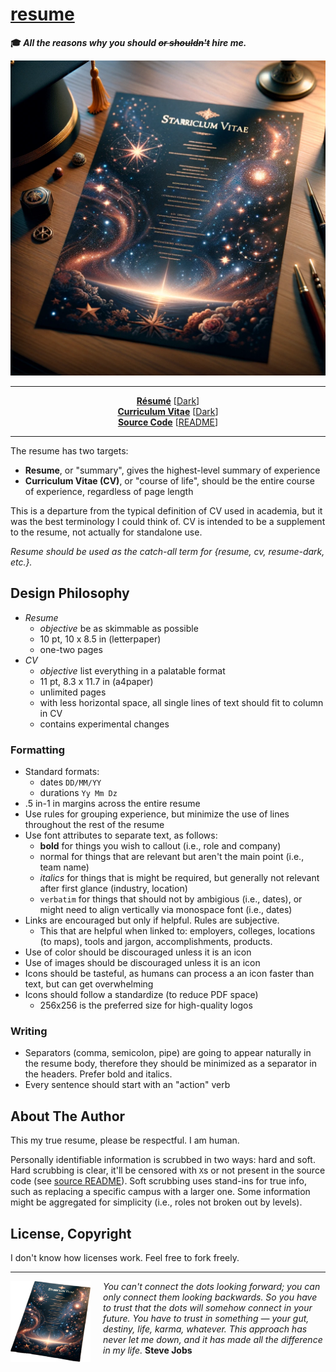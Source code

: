 # [resume](https://resume.starikov.io)

<script src="https://resume.starikov.io/template/analytics.js"></script>

**🎓 _All the reasons why you should ~~or shouldn't~~ hire me._**

<p align="center"><img width=512 src="template/starriculum-vitae.png"></p>

---

<p align="center">
<b><a href="https://resume.starikov.io/illya-starikov-resume.pdf">Résumé</a></b>
     [<a href="https://resume.starikov.io/illya-starikov-resume-dark.pdf">Dark</a>]<br>
<b><a href="https://resume.starikov.io/illya-starikov-cv.pdf">Curriculum Vitae</a></b>
     [<a href="https://resume.starikov.io/illya-starikov-cv-dark.pdf">Dark</a>]<br>
<b><a href="http://github.com/illyaStarikov/resume/">Source Code</a></b>
     [<a href="https://resume.starikov.io">README</a>]<br>
</p>

---

The resume has two targets:

- **Resume**, or "summary", gives the highest-level summary of experience
- **Curriculum Vitae (CV)**, or "course of life", should be the entire course of experience, regardless of page length

This is a departure from the typical definition of CV used in academia, but it was the best terminology I could think of. CV is intended to be a supplement to the resume, not actually for standalone use.

*Resume should be used as the catch-all term for {resume, cv, resume-dark, etc.}.*


## Design Philosophy

- *Resume*
     - *objective* be as skimmable as possible
    - 10 pt, 10 x 8.5 in (letterpaper)
    -  one-two pages
- *CV*
    - *objective* list everything in a palatable format
    - 11 pt, 8.3 x 11.7 in (a4paper)
    - unlimited pages
    - with less horizontal space, all single lines of text should fit to column in CV
    - contains experimental changes

### Formatting

- Standard formats:
    - dates `DD/MM/YY`
    - durations `Yy Mm Dz`
- .5 in-1 in margins across the entire resume
- Use rules for grouping experience, but minimize the use of lines throughout the rest of the resume
- Use font attributes to separate text, as follows:
    - **bold** for things you wish to callout (i.e., role and company)
    - normal for things that are relevant but aren't the main point (i.e., team name)
    - *italics* for things that is might be required, but generally not relevant after first glance (industry, location)
    - `verbatim` for things that should not by ambigious (i.e., dates), or might need to align vertically via monospace font (i.e., dates)
- Links are encouraged but only if helpful. Rules are subjective.
     - This that are helpful when linked to: employers, colleges, locations (to maps), tools and jargon, accomplishments, products.
- Use of color should be discouraged unless it is an icon
- Use of images should be discouraged unless it is an icon
- Icons should be tasteful, as humans can process a an icon faster than text, but can get overwhelming
- Icons should follow a standardize (to reduce PDF space)
    - 256x256 is the preferred size for high-quality logos

### Writing

- Separators (comma, semicolon, pipe) are going to appear naturally in the resume body, therefore they should be minimized as a separator in the headers. Prefer bold and italics.
- Every sentence should start with an "action" verb


## About The Author

This my true resume, please be respectful. I am human.

Personally identifiable information is scrubbed in two ways: hard and soft. Hard scrubbing is clear, it'll be censored with `X`s or not present in the source code (see [source README](src/README.md)). Soft scrubbing uses stand-ins for true info, such as replacing a specific campus with a larger one. Some information might be aggregated for simplicity (i.e., roles not broken out by levels).


## License, Copyright

I don't know how licenses work. Feel free to fork freely.


---

<img src="template/starriculum-vitae-logo.png" width=128 alt="Image description" align="left" style="margin-right: 20px;">
<p>
    <i>You can't connect the dots looking forward; you can only connect them looking backwards. So you have to trust that the dots will somehow connect in your future. You have to trust in something — your gut, destiny, life, karma, whatever. This approach has never let me down, and it has made all the difference in my life.</i> <b>Steve Jobs</b>
</p>

